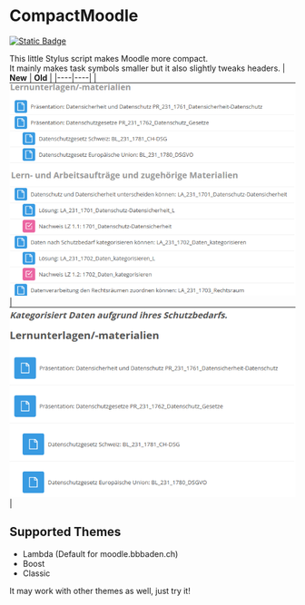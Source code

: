 # CompactMoodle
[![Static Badge](https://img.shields.io/badge/Install-Script-green?style=for-the-badge)](https://userstyles.world/api/style/11906.user.css)

This little Stylus script makes Moodle more compact.  
It mainly makes task symbols smaller but it also slightly tweaks headers.
| **New** | **Old** |
|----|----|
| ![Alt text](resources/images/grafik.png) | ![Alt text](resources/images/grafik-1.png) |



## Supported Themes  
- Lambda (Default for moodle.bbbaden.ch)
- Boost
- Classic  

It may work with other themes as well, just try it!  

